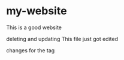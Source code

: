 # my-website

This is a good website

deleting and updating
This file just got edited


changes for the tag
